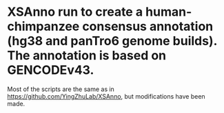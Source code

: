 # XSAnno run to create a human-chimpanzee consensus annotation (hg38 and panTro6 genome builds). The annotation is based on GENCODEv43. 

Most of the scripts are the same as in https://github.com/YingZhuLab/XSAnno, but modifications have been made.
